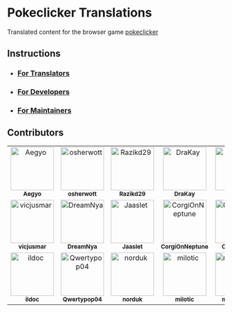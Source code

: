 # Pokeclicker Translations

Translated content for the browser game [pokeclicker](https://github.com/pokeclicker/pokeclicker)

## Instructions

- ### [For Translators](instructions/translators.md)
- ### [For Developers](instructions/developers.md)
- ### [For Maintainers](instructions/maintainers.md)

## Contributors

<!-- readme: contributors -start -->
<table>
<tr>
    <td align="center">
        <a href="https://github.com/Aegyo">
            <img src="https://avatars.githubusercontent.com/u/4183969?v=4" width="100;" alt="Aegyo"/>
            <br />
            <sub><b>Aegyo</b></sub>
        </a>
    </td>
    <td align="center">
        <a href="https://github.com/osherwott">
            <img src="https://avatars.githubusercontent.com/u/114451054?v=4" width="100;" alt="osherwott"/>
            <br />
            <sub><b>osherwott</b></sub>
        </a>
    </td>
    <td align="center">
        <a href="https://github.com/Razikd29">
            <img src="https://avatars.githubusercontent.com/u/108469942?v=4" width="100;" alt="Razikd29"/>
            <br />
            <sub><b>Razikd29</b></sub>
        </a>
    </td>
    <td align="center">
        <a href="https://github.com/DraKay">
            <img src="https://avatars.githubusercontent.com/u/114853432?v=4" width="100;" alt="DraKay"/>
            <br />
            <sub><b>DraKay</b></sub>
        </a>
    </td>
    <td align="center">
        <a href="https://github.com/Oyne">
            <img src="https://avatars.githubusercontent.com/u/91478447?v=4" width="100;" alt="Oyne"/>
            <br />
            <sub><b>Oyne</b></sub>
        </a>
    </td>
    <td align="center">
        <a href="https://github.com/RealPendragon">
            <img src="https://avatars.githubusercontent.com/u/26049815?v=4" width="100;" alt="RealPendragon"/>
            <br />
            <sub><b>RealPendragon</b></sub>
        </a>
    </td></tr>
<tr>
    <td align="center">
        <a href="https://github.com/vicjusmar">
            <img src="https://avatars.githubusercontent.com/u/130184508?v=4" width="100;" alt="vicjusmar"/>
            <br />
            <sub><b>vicjusmar</b></sub>
        </a>
    </td>
    <td align="center">
        <a href="https://github.com/DreamNya">
            <img src="https://avatars.githubusercontent.com/u/34838824?v=4" width="100;" alt="DreamNya"/>
            <br />
            <sub><b>DreamNya</b></sub>
        </a>
    </td>
    <td align="center">
        <a href="https://github.com/Jaaslet">
            <img src="https://avatars.githubusercontent.com/u/2961347?v=4" width="100;" alt="Jaaslet"/>
            <br />
            <sub><b>Jaaslet</b></sub>
        </a>
    </td>
    <td align="center">
        <a href="https://github.com/CorgiOnNeptune">
            <img src="https://avatars.githubusercontent.com/u/104700780?v=4" width="100;" alt="CorgiOnNeptune"/>
            <br />
            <sub><b>CorgiOnNeptune</b></sub>
        </a>
    </td>
    <td align="center">
        <a href="https://github.com/ChloeThiel">
            <img src="https://avatars.githubusercontent.com/u/58678616?v=4" width="100;" alt="ChloeThiel"/>
            <br />
            <sub><b>ChloeThiel</b></sub>
        </a>
    </td>
    <td align="center">
        <a href="https://github.com/Dolvem">
            <img src="https://avatars.githubusercontent.com/u/26521559?v=4" width="100;" alt="Dolvem"/>
            <br />
            <sub><b>Dolvem</b></sub>
        </a>
    </td></tr>
<tr>
    <td align="center">
        <a href="https://github.com/ildoc">
            <img src="https://avatars.githubusercontent.com/u/1956565?v=4" width="100;" alt="ildoc"/>
            <br />
            <sub><b>ildoc</b></sub>
        </a>
    </td>
    <td align="center">
        <a href="https://github.com/Qwertypop04">
            <img src="https://avatars.githubusercontent.com/u/63805905?v=4" width="100;" alt="Qwertypop04"/>
            <br />
            <sub><b>Qwertypop04</b></sub>
        </a>
    </td>
    <td align="center">
        <a href="https://github.com/norduk">
            <img src="https://avatars.githubusercontent.com/u/2527653?v=4" width="100;" alt="norduk"/>
            <br />
            <sub><b>norduk</b></sub>
        </a>
    </td>
    <td align="center">
        <a href="https://github.com/milotic">
            <img src="https://avatars.githubusercontent.com/u/1099848?v=4" width="100;" alt="milotic"/>
            <br />
            <sub><b>milotic</b></sub>
        </a>
    </td>
    <td align="center">
        <a href="https://github.com/morcousw">
            <img src="https://avatars.githubusercontent.com/u/819898?v=4" width="100;" alt="morcousw"/>
            <br />
            <sub><b>morcousw</b></sub>
        </a>
    </td>
    <td align="center">
        <a href="https://github.com/ptititata">
            <img src="https://avatars.githubusercontent.com/u/55932338?v=4" width="100;" alt="ptititata"/>
            <br />
            <sub><b>ptititata</b></sub>
        </a>
    </td></tr>
</table>
<!-- readme: contributors -end -->
